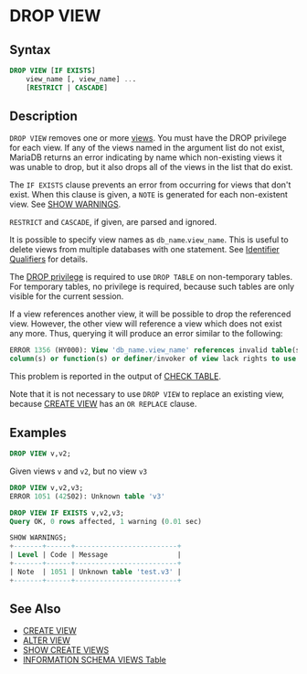 # DROP VIEW

## Syntax

```sql
DROP VIEW [IF EXISTS]
    view_name [, view_name] ...
    [RESTRICT | CASCADE]
```

## Description

`DROP VIEW` removes one or more [views](/programming-customizing-mariadb/views). You must have the DROP privilege for
each view. If any of the views named in the argument list do not exist, MariaDB
returns an error indicating by name which non-existing views it was unable to
drop, but it also drops all of the views in the list that do exist.

The `IF EXISTS` clause prevents an error from occurring for views that don't
exist. When this clause is given, a `NOTE` is generated for each non-existent
view. See [SHOW WARNINGS](/sql-statements-structure/sql-statements/administrative-sql-statements/show/show-warnings).

`RESTRICT` and `CASCADE`, if given, are parsed and ignored.

It is possible to specify view names as `db_name`.`view_name`. This is useful to delete views from multiple databases with one statement. See [Identifier Qualifiers](/sql-statements-structure/sql-language-structure/identifier-qualifiers) for details.

The [DROP privilege](/kb/en/grant/#table-privileges) is required to use `DROP TABLE` on non-temporary tables. For temporary tables, no privilege is required, because such tables are only visible for the current session.

If a view references another view, it will be possible to drop the referenced view. However, the other view will reference a view which does not exist any more. Thus, querying it will produce an error similar to the following:

```sql
ERROR 1356 (HY000): View 'db_name.view_name' references invalid table(s) or 
column(s) or function(s) or definer/invoker of view lack rights to use them
```

This problem is reported in the output of [CHECK TABLE](/sql-statements-structure/sql-statements/table-statements/check-table).

Note that it is not necessary to use `DROP VIEW` to replace an existing view, because [CREATE VIEW](/programming-customizing-mariadb/views/create-view) has an `OR REPLACE` clause.

## Examples

```sql
DROP VIEW v,v2;
```

Given views `v` and `v2`, but no view `v3`

```sql
DROP VIEW v,v2,v3;
ERROR 1051 (42S02): Unknown table 'v3'
```

```sql
DROP VIEW IF EXISTS v,v2,v3;
Query OK, 0 rows affected, 1 warning (0.01 sec)

SHOW WARNINGS;
+-------+------+-------------------------+
| Level | Code | Message                 |
+-------+------+-------------------------+
| Note  | 1051 | Unknown table 'test.v3' |
+-------+------+-------------------------+
```

## See Also

- [CREATE VIEW](/programming-customizing-mariadb/views/create-view)
- [ALTER VIEW](/programming-customizing-mariadb/views/alter-view)
- [SHOW CREATE VIEWS](show-create-views)
- [INFORMATION SCHEMA VIEWS Table](/programming-customizing-mariadb/views/information-schema-views-table)